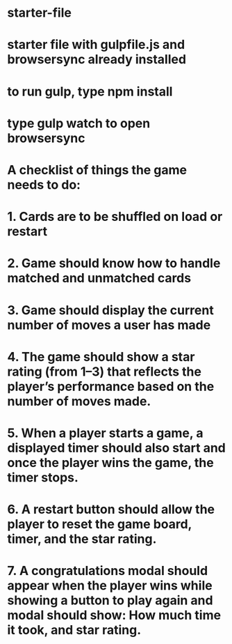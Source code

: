 # starter-file
# starter file with gulpfile.js and browsersync already installed

# to run gulp, type npm install
# type gulp watch to open browsersync

# A checklist of things the game needs to do:

# 1. Cards are to be shuffled on load or restart
# 2. Game should know how to handle matched and unmatched cards
# 3. Game should display the current number of moves a user has made
# 4. The game should show a star rating (from 1–3) that reflects the player’s performance based on the number of moves made.
# 5. When a player starts a game, a displayed timer should also start and once the player wins the game, the timer stops.
# 6. A restart button should allow the player to reset the game board, timer, and the star rating.
# 7. A congratulations modal should appear when the player wins while showing a button to play again and modal should show: How much time it took, and star rating.